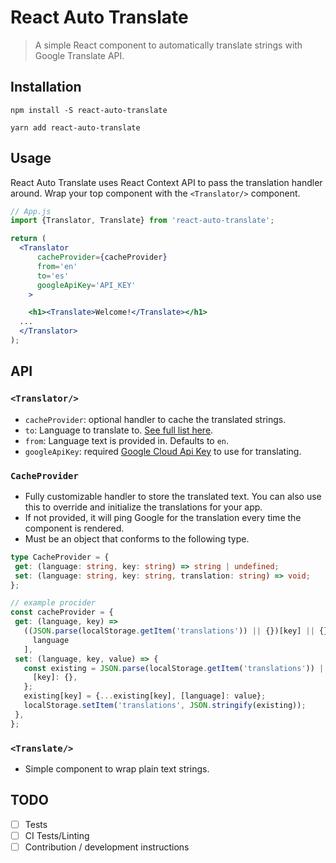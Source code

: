 # React Auto Translate
> A simple React component to automatically translate strings with Google Translate API.

## Installation
```
npm install -S react-auto-translate

yarn add react-auto-translate
```

## Usage
React Auto Translate uses React Context API to pass the translation handler around. Wrap your top component with the `<Translator/>` component.

```jsx
// App.js
import {Translator, Translate} from 'react-auto-translate';

return (
  <Translator
      cacheProvider={cacheProvider}
      from='en'
      to='es'
      googleApiKey='API_KEY'
    >

    <h1><Translate>Welcome!</Translate></h1>
  ...
  </Translator>
);
```

## API
### `<Translator/>` ###
  - `cacheProvider`: optional handler to cache the translated strings.
  - `to`: Language to translate to. [See full list here](https://cloud.google.com/translate/docs/languages).
  - `from`: Language text is provided in. Defaults to `en`.
  - `googleApiKey`: required [Google Cloud Api Key](https://cloud.google.com/docs/authentication/api-keys) to use for translating.

### `CacheProvider`
 - Fully customizable handler to store the translated text. You can also use this to override and initialize the translations for your app.
 - If not provided, it will ping Google for the translation every time the component is rendered.
 - Must be an object that conforms to the following type.
 ```ts
type CacheProvider = {
  get: (language: string, key: string) => string | undefined;
  set: (language: string, key: string, translation: string) => void;
};

// example procider
const cacheProvider = {
  get: (language, key) =>
    ((JSON.parse(localStorage.getItem('translations')) || {})[key] || {})[
      language
    ],
  set: (language, key, value) => {
    const existing = JSON.parse(localStorage.getItem('translations')) || {
      [key]: {},
    };
    existing[key] = {...existing[key], [language]: value};
    localStorage.setItem('translations', JSON.stringify(existing));
  },
};
```

### `<Translate/>`
- Simple component to wrap plain text strings.

## TODO
- [ ] Tests
- [ ] CI Tests/Linting
- [ ] Contribution / development instructions
